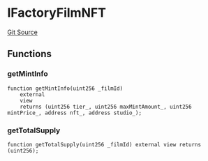 # IFactoryFilmNFT
[Git Source](https://github.com/Mill1995/VABDAO/blob/9050477259e61daa6bf97d9f648c5d24a5f80da7/contracts/interfaces/IFactoryFilmNFT.sol)


## Functions
### getMintInfo


```solidity
function getMintInfo(uint256 _filmId)
    external
    view
    returns (uint256 tier_, uint256 maxMintAmount_, uint256 mintPrice_, address nft_, address studio_);
```

### getTotalSupply


```solidity
function getTotalSupply(uint256 _filmId) external view returns (uint256);
```

